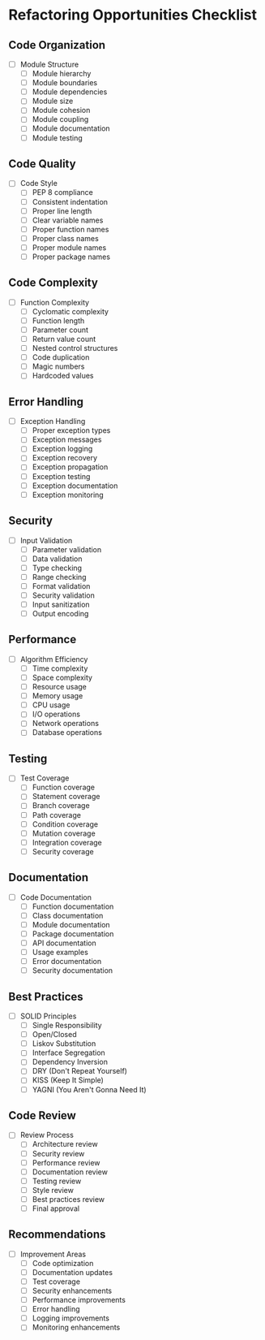 # Refactoring Opportunities Checklist

## Code Organization
- [ ] Module Structure
  - [ ] Module hierarchy
  - [ ] Module boundaries
  - [ ] Module dependencies
  - [ ] Module size
  - [ ] Module cohesion
  - [ ] Module coupling
  - [ ] Module documentation
  - [ ] Module testing

## Code Quality
- [ ] Code Style
  - [ ] PEP 8 compliance
  - [ ] Consistent indentation
  - [ ] Proper line length
  - [ ] Clear variable names
  - [ ] Proper function names
  - [ ] Proper class names
  - [ ] Proper module names
  - [ ] Proper package names

## Code Complexity
- [ ] Function Complexity
  - [ ] Cyclomatic complexity
  - [ ] Function length
  - [ ] Parameter count
  - [ ] Return value count
  - [ ] Nested control structures
  - [ ] Code duplication
  - [ ] Magic numbers
  - [ ] Hardcoded values

## Error Handling
- [ ] Exception Handling
  - [ ] Proper exception types
  - [ ] Exception messages
  - [ ] Exception logging
  - [ ] Exception recovery
  - [ ] Exception propagation
  - [ ] Exception testing
  - [ ] Exception documentation
  - [ ] Exception monitoring

## Security
- [ ] Input Validation
  - [ ] Parameter validation
  - [ ] Data validation
  - [ ] Type checking
  - [ ] Range checking
  - [ ] Format validation
  - [ ] Security validation
  - [ ] Input sanitization
  - [ ] Output encoding

## Performance
- [ ] Algorithm Efficiency
  - [ ] Time complexity
  - [ ] Space complexity
  - [ ] Resource usage
  - [ ] Memory usage
  - [ ] CPU usage
  - [ ] I/O operations
  - [ ] Network operations
  - [ ] Database operations

## Testing
- [ ] Test Coverage
  - [ ] Function coverage
  - [ ] Statement coverage
  - [ ] Branch coverage
  - [ ] Path coverage
  - [ ] Condition coverage
  - [ ] Mutation coverage
  - [ ] Integration coverage
  - [ ] Security coverage

## Documentation
- [ ] Code Documentation
  - [ ] Function documentation
  - [ ] Class documentation
  - [ ] Module documentation
  - [ ] Package documentation
  - [ ] API documentation
  - [ ] Usage examples
  - [ ] Error documentation
  - [ ] Security documentation

## Best Practices
- [ ] SOLID Principles
  - [ ] Single Responsibility
  - [ ] Open/Closed
  - [ ] Liskov Substitution
  - [ ] Interface Segregation
  - [ ] Dependency Inversion
  - [ ] DRY (Don't Repeat Yourself)
  - [ ] KISS (Keep It Simple)
  - [ ] YAGNI (You Aren't Gonna Need It)

## Code Review
- [ ] Review Process
  - [ ] Architecture review
  - [ ] Security review
  - [ ] Performance review
  - [ ] Documentation review
  - [ ] Testing review
  - [ ] Style review
  - [ ] Best practices review
  - [ ] Final approval

## Recommendations
- [ ] Improvement Areas
  - [ ] Code optimization
  - [ ] Documentation updates
  - [ ] Test coverage
  - [ ] Security enhancements
  - [ ] Performance improvements
  - [ ] Error handling
  - [ ] Logging improvements
  - [ ] Monitoring enhancements 